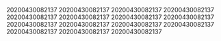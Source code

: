 20200430082137
20200430082137
20200430082137
20200430082137
20200430082137
20200430082137
20200430082137
20200430082137
20200430082137
20200430082137
20200430082137
20200430082137
20200430082137
20200430082137
20200430082137

